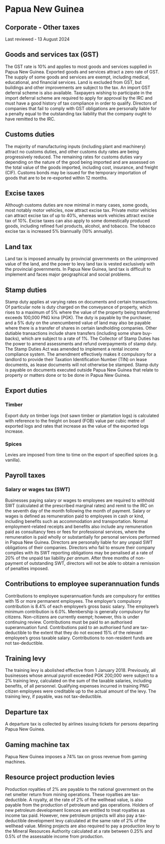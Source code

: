 # Papua New Guinea
## Corporate - Other taxes
Last reviewed - 13 August 2024
## Goods and services tax (GST)
The GST rate is 10% and applies to most goods and services supplied in Papua New Guinea. Exported goods and services attract a zero rate of GST. The supply of some goods and services are exempt, including medical, educational, and financial services. Land is excluded from GST, but buildings and other improvements are subject to the tax.
An import GST deferral scheme is also available. Taxpayers wishing to participate in the import deferral scheme are required to apply for approval by the IRC and must have a good history of tax compliance in order to qualify.
Directors of companies that fail to comply with GST obligations are personally liable for a penalty equal to the outstanding tax liability that the company ought to have remitted to the IRC.
## Customs duties
The majority of manufacturing inputs (including plant and machinery) attract no customs duties, and other customs duty rates are being progressively reduced. The remaining rates for customs duties vary depending on the nature of the good being imported and are assessed on the total value of the goods imported, including cost, insurance, and freight (CIF). Customs bonds may be issued for the temporary importation of goods that are to be re-exported within 12 months.
## Excise taxes
Although customs duties are now minimal in many cases, some goods, most notably motor vehicles, now attract excise tax. Private motor vehicles can attract excise tax of up to 40%, whereas work vehicles attract excise tax of 10%. Excise taxes can also apply to some domestically produced goods, including refined fuel products, alcohol, and tobacco. The tobacco excise tax is increased 5% biannually (10% annually).
## Land tax
Land tax is imposed annually by provincial governments on the unimproved value of the land, and the power to levy land tax is vested exclusively with the provincial governments. In Papua New Guinea, land tax is difficult to implement and faces major geographical and social problems.
## Stamp duties
Stamp duty applies at varying rates on documents and certain transactions. Of particular note is duty charged on the conveyance of property, which rises to a maximum of 5% where the value of the property being transferred exceeds 100,000 PNG kina (PGK). The duty is payable by the purchaser, and a 5% duty on the unencumbered value of land may also be payable where there is a transfer of shares in certain landholding companies.
Other dutiable transactions include share transfers (including some share buy-backs), which are subject to a rate of 1%. The Collector of Stamp Duties has the power to amend assessments and refund overpayments of stamp duty.
The Stamp Duties Act was amended to implement a rental income compliance system. The amendment effectively makes it compulsory for a landlord to provide their Taxation Identification Number (TIN) on lease documents, as lease documents will not otherwise be stamped.
Stamp duty is payable on documents executed outside Papua New Guinea that relate to property or matters done or to be done in Papua New Guinea.
## Export duties
### Timber
Export duty on timber logs (not sawn timber or plantation logs) is calculated with reference to the freight on board (FOB) value per cubic metre of exported logs and rates that increase as the value of the exported logs increase.
### Spices
Levies are imposed from time to time on the export of specified spices (e.g. vanilla).
## Payroll taxes
### Salary or wages tax (SWT)
Businesses paying salary or wages to employees are required to withhold SWT (calculated at the prescribed marginal rates) and remit to the IRC on the seventh day of the month following the month of payment.
Salary or wages is defined as remuneration paid to employees in cash or kind, including benefits such as accommodation and transportation.
Normal employment-related receipts and benefits also include any remuneration paid as consultancy fees or fees for professional services, where the remuneration is paid wholly or substantially for personal services performed in Papua New Guinea.
Directors are personally liable for any unpaid SWT obligations of their companies. Directors who fail to ensure their company complies with its SWT reporting obligations may be penalised at a rate of 20% of the unpaid tax liability _per annum_. After three months of non-payment of outstanding SWT, directors will not be able to obtain a remission of penalties imposed.
## Contributions to employee superannuation funds
Contributions to employee superannuation funds are compulsory for entities with 15 or more permanent employees. The employer’s compulsory contribution is 8.4% of each employee’s gross basic salary. The employee’s minimum contribution is 6.0%.
Membership is generally compulsory for citizens. Non-citizens are currently exempt; however, this is under continuing review.
Contributions must be paid to an authorised superannuation fund. Contributions paid to an authorised fund are tax-deductible to the extent that they do not exceed 15% of the relevant employee’s gross taxable salary. Contributions to non-resident funds are not tax-deductible.
## Training levy
The training levy is abolished effective from 1 January 2018.
Previously, all businesses whose annual payroll exceeded PGK 200,000 were subject to a 2% training levy, calculated on the sum of the taxable salaries, including benefits, of all personnel. Qualifying expenses incurred in training PNG citizen employees were creditable up to the actual amount of the levy. The training levy, if payable, was not tax-deductible.
## Departure tax
A departure tax is collected by airlines issuing tickets for persons departing Papua New Guinea.
## Gaming machine tax
Papua New Guinea imposes a 74% tax on gross revenue from gaming machines.
## Resource project production levies
Production royalties of 2% are payable to the national government on the net smelter return from mining operations. These royalties are tax-deductible. A royalty, at the rate of 2% of the wellhead value, is also payable from the production of petroleum and gas operations. Holders of new petroleum development licences are entitled to treat royalties as income tax paid. However, new petroleum projects will also pay a tax-deductible development levy calculated at the same rate of 2% of the wellhead value.
Mining projects are also required to pay a production levy to the Mineral Resources Authority calculated at a rate between 0.25% and 0.5% of the assessable income from production.
